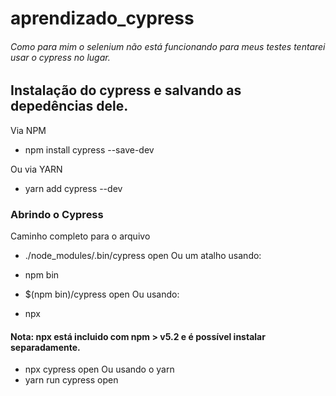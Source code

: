 # aprendizado_cypress


###### Como para mim o selenium não está funcionando para meus testes tentarei usar o cypress no lugar.

## Instalação do cypress e salvando as depedências dele.

Via NPM
- npm install cypress --save-dev

Ou via YARN
- yarn add cypress --dev

### Abrindo o Cypress
 Caminho completo para o arquivo

- ./node_modules/.bin/cypress open
Ou um atalho usando:
- npm bin

- $(npm bin)/cypress open
Ou usando:
- npx

#### Nota: npx está incluido com npm > v5.2 e é possível instalar separadamente.

- npx cypress open
Ou usando o yarn
- yarn run cypress open